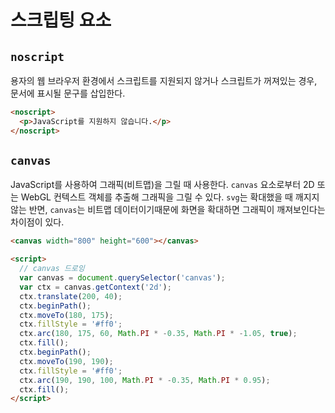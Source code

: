 # 스크립팅 요소

## `noscript`

용자의 웹 브라우저 환경에서 스크립트를 지원되지 않거나 스크립트가 꺼져있는 경우, 문서에 표시될 문구를 삽입한다.

```html
<noscript>
  <p>JavaScript를 지원하지 않습니다.</p>
</noscript>
```

## `canvas`

JavaScript를 사용하여 그래픽(비트맵)을 그릴 때 사용한다. `canvas` 요소로부터 2D 또는 WebGL 컨텍스트 객체를 추출해 그래픽을 그릴 수 있다. `svg`는 확대했을 때 깨지지 않는 반면, `canvas`는 비트맵 데이터이기때문에 화면을 확대하면 그래픽이 깨져보인다는 차이점이 있다.

```html
<canvas width="800" height="600"></canvas>

<script>
  // canvas 드로잉
  var canvas = document.querySelector('canvas');
  var ctx = canvas.getContext('2d');
  ctx.translate(200, 40);
  ctx.beginPath();
  ctx.moveTo(180, 175);
  ctx.fillStyle = '#ff0';
  ctx.arc(180, 175, 60, Math.PI * -0.35, Math.PI * -1.05, true);
  ctx.fill();
  ctx.beginPath();
  ctx.moveTo(190, 190);
  ctx.fillStyle = '#ff0';
  ctx.arc(190, 190, 100, Math.PI * -0.35, Math.PI * 0.95);
  ctx.fill();
</script>
```